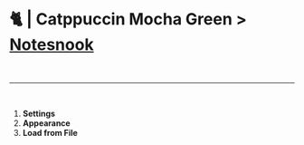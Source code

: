 # 🐈 | Catppuccin Mocha Green > [Notesnook](https://notesnook.com/)

<br>

---

<br>

1. **Settings**
2. **Appearance**
3. **Load from File**